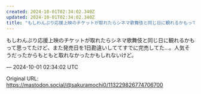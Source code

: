 ```yaml
---
created: 2024-10-01T02:34:02.340Z
updated: 2024-10-01T02:34:02.340Z
title: "もしわんぷり応援上映のチケットが取れたらシネマ歌舞伎と同じ日に観れるかもって思ってたけど、また発売日を1日勘違いしててすでに完売してた…。人気そうだったからもと[...]"
---
```


<p>もしわんぷり応援上映のチケットが取れたらシネマ歌舞伎と同じ日に観れるかもって思ってたけど、また発売日を1日勘違いしててすでに完売してた…。人気そうだったからもともと取れなかったかもしれないけど。</p>

&mdash; 2024-10-01 02:34:02 UTC

Original URL: https://mastodon.social/@sakuramochi0/113229826774706700
